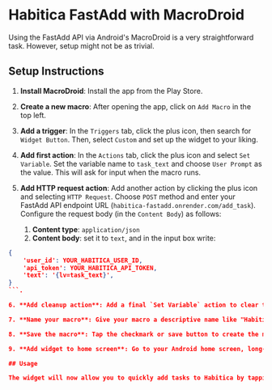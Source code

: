 # Habitica FastAdd with MacroDroid

Using the FastAdd API via Android's MacroDroid is a very straightforward task. However, setup might not be as trivial.

## Setup Instructions

1. **Install MacroDroid**: Install the app from the Play Store.

2. **Create a new macro**: After opening the app, click on `Add Macro` in the top left.

3. **Add a trigger**: In the `Triggers` tab, click the plus icon, then search for `Widget Button`. Then, select `Custom` and set up the widget to your liking.

4. **Add first action**: In the `Actions` tab, click the plus icon and select `Set Variable`. Set the variable name to `task_text` and choose `User Prompt` as the value. This will ask for input when the macro runs.

5. **Add HTTP request action**: Add another action by clicking the plus icon and selecting `HTTP Request`. Choose `POST` method and enter your FastAdd API endpoint URL (`habitica-fastadd.onrender.com/add_task`). Configure the request body (in the `Content Body`) as follows: 
    1. **Content type**: `application/json`
    2. **Content body**: set it to `text`, and in the input box write:
```json
{
    'user_id': YOUR_HABITICA_USER_ID,
    'api_token': YOUR_HABITICA_API_TOKEN,
    'text': '{lv=task_text}',
}
```.

6. **Add cleanup action**: Add a final `Set Variable` action to clear the task_text variable by setting it to empty text.

7. **Name your macro**: Give your macro a descriptive name like "Habitica FastAdd" or similar.

8. **Save the macro**: Tap the checkmark or save button to create the macro.

9. **Add widget to home screen**: Go to your Android home screen, long-press on empty space, select "Widgets", find your MacroDroid widget, and place it on your home screen. It should now trigger your Habitica FastAdd macro when tapped.

## Usage

The widget will now allow you to quickly add tasks to Habitica by tapping it, entering your task description, and having it automatically submitted via the API.